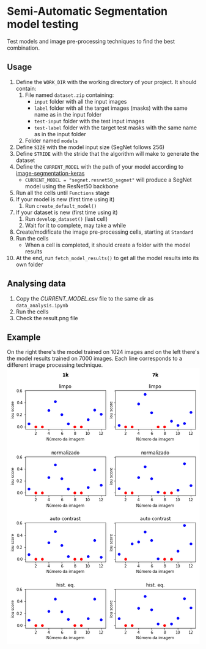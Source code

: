 # Semi-Automatic Segmentation model testing
Test models and image pre-processing techniques to find the best combination.

## Usage
1. Define the `WORK_DIR` with the working directory of your project. It should contain:
   1. File named `dataset.zip` containing:
      * `input` folder with all the input images
      * `label` folder with all the target images (masks) with the same name as in the input folder
      * `test-input` folder with the test input images
      * `test-label` folder with the target test masks with the same name as in the input folder
    2. Folder named `models`
2. Define `SIZE` with the model input size (SegNet follows 256)
3. Define `STRIDE` with the stride that the algorithm will make to generate the dataset
4. Define the `CURRENT_MODEL` with the path of your model according to [image-segmentation-keras](https://github.com/divamgupta/image-segmentation-keras)
   * `CURRENT_MODEL = "segnet.resnet50_segnet"` will produce a SegNet model using the ResNet50 backbone
5. Run all the cells until `Functions` stage
6. If your model is new (first time using it)
   1. Run `create_default_model()`
7. If your dataset is new (first time using it)
   1. Run `develop_dataset()` (last cell)
   2. Wait for it to complete, may take a while
8. Create/modificate the image pre-processing cells, starting at `Standard`
9. Run the cells
    * When a cell is completed, it should create a folder with the model results
10. At the end, run `fetch_model_results()` to get all the model results into its own folder


## Analysing data
1. Copy the *CURRENT_MODEL*.csv file to the same dir as `data_analysis.ipynb`
2. Run the cells
3. Check the result.png file

## Example
On the right there's the model trained on 1024 images and on the left there's the model results trained on 7000 images.
Each line corresponds to a different image processing technique.
![example-image](assets/result-dataset.png)
